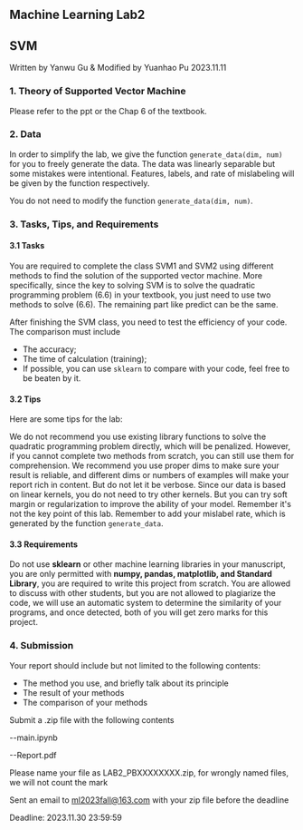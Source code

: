 ## Machine Learning Lab2
## SVM

Written by Yanwu Gu & Modified by Yuanhao Pu 2023.11.11

### 1. Theory of Supported Vector Machine
Please refer to the ppt or the Chap 6 of the textbook.

### 2. Data
In order to simplify the lab, we give the function `generate_data(dim, num)` for you to freely generate the data. The data was linearly separable but some mistakes were intentional. Features, labels, and rate of mislabeling will be given by the function respectively.

You do not need to modify the function `generate_data(dim, num)`.

### 3. Tasks, Tips, and Requirements
#### 3.1 Tasks
You are required to complete the class SVM1 and SVM2 using different methods to find the solution of the supported vector machine. More specifically, since the key to solving SVM is to solve the quadratic programming problem (6.6) in your textbook, you just need to use two methods to solve (6.6). The remaining part like predict can be the same.

After finishing the SVM class, you need to test the efficiency of your code. The comparison must include

* The accuracy;
* The time of calculation (training);
* If possible, you can use `sklearn` to compare with your code, feel free to be beaten by it.

#### 3.2 Tips
Here are some tips for the lab:

We do not recommend you use existing library functions to solve the quadratic programming problem directly, which will be penalized. However, if you cannot complete two methods from scratch, you can still use them for comprehension.
We recommend you use proper dims to make sure your result is reliable, and different dims or numbers of examples will make your report rich in content. But do not let it be verbose.
Since our data is based on linear kernels, you do not need to try other kernels. But you can try soft margin or regularization to improve the ability of your model. Remember it's not the key point of this lab.
Remember to add your mislabel rate, which is generated by the function `generate_data`.

#### 3.3 Requirements
Do not use **sklearn** or other machine learning libraries in your manuscript, you are only permitted with **numpy, pandas, matplotlib, and Standard Library**, you are required to write this project from scratch.
You are allowed to discuss with other students, but you are not allowed to plagiarize the code, we will use an automatic system to determine the similarity of your programs, and once detected, both of you will get zero marks for this project.

### 4. Submission

Your report should include but not limited to the following contents:

* The method you use, and briefly talk about its principle
* The result of your methods
* The comparison of your methods
  
Submit a .zip file with the following contents

--main.ipynb

--Report.pdf

Please name your file as LAB2_PBXXXXXXXX.zip, for wrongly named files, we will not count the mark

Sent an email to ml2023fall@163.com with your zip file before the deadline

Deadline: 2023.11.30 23:59:59
